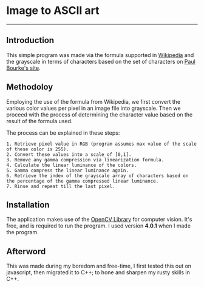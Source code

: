 # Image to ASCII art
---

## Introduction
This simple program was made via the formula supported in [Wikipedia](https://en.wikipedia.org/wiki/Grayscale#Converting_color_to_grayscale "grayscale page") and the grayscale in terms of characters based on the set of characters on [Paul Bourke's site](http://paulbourke.net/dataformats/asciiart/ "ascii grayscale").

## Methodoloy
Employing the use of the formula from Wikipedia, we first convert the various color values per pixel in an image file into grayscale. Then we proceed with the process of determining the character value based on the result of the formula used.

The process can be explained in these steps:

    1. Retrieve pixel value in RGB (program assumes max value of the scale of these color is 255).
    2. Convert these values into a scale of [0,1].
    3. Remove any gamma compression via linearization formula.
    4. Calculate the linear luminance of the colors.
    5. Gamma compress the linear luminance again.
    6. Retrieve the index of the grayscale array of characters based on the percentage of the gamma compressed linear luminance.
    7. Rinse and repeat till the last pixel.


## Installation
The application makes use of the [OpenCV Library](https://opencv.org/) for computer vision. It's free, and is required to run the program.
I used version **4.0.1** when I made the program.

## Afterword
This was made during my boredom and free-time, I first tested this out on javascript, then migrated it to C++; to hone and sharpen my rusty skills in C++. 
